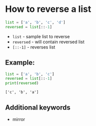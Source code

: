 # How to reverse a list

```python
list = ['a', 'b', 'c', 'd']
reversed = list[::-1]
```

- `list` - sample list to reverse
- `reversed` - will contain reversed list
- `[::-1]` - reverses list

## Example: 
```python
list = ['a', 'b', 'c']
reversed = list[::-1]
print(reversed)
```
```
['c', 'b', 'a']

```

## Additional keywords
- mirror
